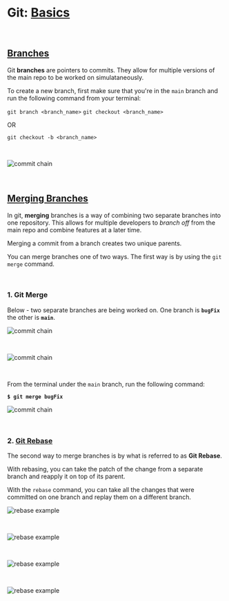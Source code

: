 # Git: [Basics](<https://git-scm.com/book/en/v2/Git-Basics-Getting-a-Git-Repository>)

</br>

## [Branches](<https://git-scm.com/book/en/v2/Git-Branching-Branches-in-a-Nutshell>)

Git **branches** are pointers to commits. They allow for multiple versions of the main repo to be worked on simulataneously.

To create a new branch, first make sure that you're in the `main` branch and run the following command from your terminal:

`git branch <branch_name>`
`git checkout <branch_name>`

OR

`git checkout -b <branch_name>`

</br>

![commit chain](../public/new-branch.png)

</br>

## [Merging Branches](<https://git-scm.com/book/en/v2/Git-Branching-Basic-Branching-and-Merging>)

In git, **merging** branches is a way of combining two separate branches into one repository. This allows for multiple developers to _branch off_ from the main repo and combine features at a later time.

Merging a commit from a branch creates two unique parents.

You can merge branches one of two ways. The first way is by using the `git merge` command.

</br>

### 1. Git Merge

Below - two separate branches are being worked on. One branch is **`bugFix`** the other is **`main`**.

![commit chain](../public/merging1.png)

</br>

![commit chain](../public/merging2.png)

</br>

From the terminal under the `main` branch, run the following command:

**`$ git merge bugFix`**

![commit chain](../public/merging3.png)

</br>

### 2. [Git Rebase](<https://git-scm.com/book/en/v2/Git-Branching-Rebasing>)

The second way to merge branches is by what is referred to as **Git Rebase**.

With rebasing, you can take the patch of the change from a separate branch and reapply it on top of its parent.

With the `rebase` command, you can take all the changes that were committed on one branch and replay them on a different branch.

![rebase example](../public/rebase1.png)

</br>

![rebase example](../public/rebase2.png)

</br>

![rebase example](../public/rebase3.png)

</br>

![rebase example](../public/rebase4.png)
